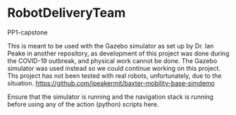 # RobotDeliveryTeam
PP1-capstone

This is meant to be used with the Gazebo simulator as set up by Dr. Ian Peake in another repository, as development of this project was done during the COVID-19 outbreak, and physical work cannot be done. The Gazebo simulator was used instead so we could continue working on this project. Ths project has not been tested with real robots, unfortunately, due to the situation.
https://github.com/ipeakermit/baxter-mobility-base-simdemo

Ensure that the simulator is running and the navigation stack is running before using any of the action (python) scripts here.
